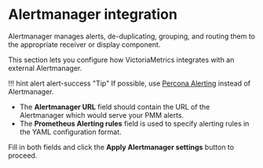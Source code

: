 # Alertmanager integration

Alertmanager manages alerts, de-duplicating, grouping, and routing them to the appropriate receiver or display component.

This section lets you configure how VictoriaMetrics integrates with an external Alertmanager.

!!! hint alert alert-success "Tip"
    If possible, use [Percona Alerting](../alert/index.md) instead of Alertmanager.

- The **Alertmanager URL** field should contain the URL of the Alertmanager which would serve your PMM alerts.
- The **Prometheus Alerting rules** field is used to specify alerting rules in the YAML configuration format.

Fill in both fields and click the **Apply Alertmanager settings** button to proceed.

